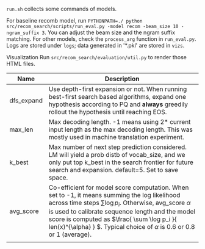 `run.sh` collects some commands of models.

For baseline recomb model, run `PYTHONPATH=./ python src/recom_search/scripts/run_eval.py -model recom -beam_size 10 -ngram_suffix 3`. You can adjust the beam size and the ngram suffix matching. For other models, check the `process_arg` function in `run_eval.py`.
Logs are stored under `logs`; data generated in '*.pkl' are stored in `vizs`.

Visualization
Run `src/recom_search/evaluation/util.py` to render those HTML files. 



| Name | Description |
|-------|---------|
| dfs_expand | Use depth-first expansion or not. When running best-first search based algorithms, expand one hypothesis according to PQ and **always** greedily rollout the hypothesis until reaching EOS.  |
| max_len | Max decoding length. -1 means using 2* current input length as the max decoding length. This was mostly used in machine translation experiment. |
| k_best | Max number of next step prediction considered. LM will yield a prob distb of vocab_size, and we only put top k_best in the search frontier for future search and expansion. default=5. Set to save space. |
|avg_score | Co-efficient for model score computation. When set to -1, it means summing the log likelihood across time steps $\sum \log p_i$. Otherwise, avg_score $\alpha$ is used to calibrate sequence length and the model score is computed as $\frac{ \sum \log p_i }{ len(x)^{\alpha} } $. Typical choice of $\alpha$ is 0.6 or 0.8 or 1 (average).|
| | |